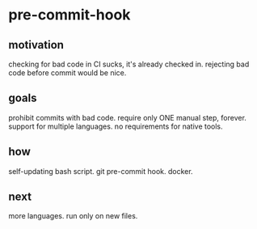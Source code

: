 # pre-commit-hook

## motivation
checking for bad code in CI sucks, it's already checked in.
rejecting bad code before commit would be nice.

## goals
prohibit commits with bad code.
require only ONE manual step, forever.
support for multiple languages.
no requirements for native tools.

## how
self-updating bash script. 
git pre-commit hook.
docker.

## next
more languages.
run only on new files.
